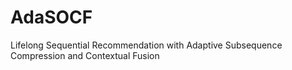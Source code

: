 # AdaSOCF
Lifelong Sequential Recommendation with Adaptive Subsequence Compression and Contextual Fusion
